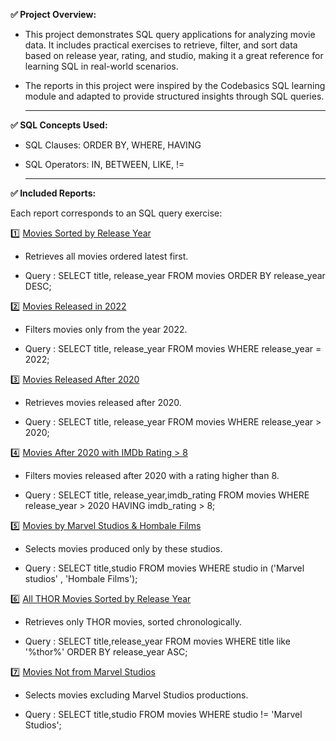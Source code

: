 **✅ Project Overview:**
 
-  This project demonstrates SQL query applications for analyzing movie data. It includes practical exercises to retrieve, filter, and sort data based on release year, rating, and studio, making it a great reference for learning SQL in real-world scenarios.
  
-  The reports in this project were inspired by the Codebasics SQL learning module and adapted to provide structured insights through SQL queries.

   ****

 
**✅ SQL Concepts Used:**

-  SQL Clauses: ORDER BY, WHERE, HAVING

-  SQL Operators: IN, BETWEEN, LIKE, !=


   ****
  
 
**✅ Included Reports:**  
   
  Each report corresponds to an SQL query exercise:
 
1️⃣ [Movies Sorted by Release Year](https://github.com/DataSagar/-Movie-Data-Analysis-with-SQL-Queries/blob/main/report_1.1.pdf)

-    Retrieves all movies ordered latest first.

-    Query : SELECT 
title, release_year
FROM movies
ORDER BY release_year DESC;



2️⃣ [Movies Released in 2022](https://github.com/DataSagar/-Movie-Data-Analysis-with-SQL-Queries/blob/main/report_2.1.pdf)

-    Filters movies only from the year 2022.

-    Query : SELECT 
title, release_year
FROM movies
WHERE release_year = 2022;



3️⃣ [Movies Released After 2020](https://github.com/DataSagar/-Movie-Data-Analysis-with-SQL-Queries/blob/main/report_3.1.pdf)

-    Retrieves movies released after 2020.

-    Query : SELECT 
title, release_year
FROM movies
WHERE release_year > 2020;



4️⃣ [Movies After 2020 with IMDb Rating > 8](https://github.com/DataSagar/-Movie-Data-Analysis-with-SQL-Queries/blob/main/report_4.1.pdf)

-    Filters movies released after 2020 with a rating higher than 8.

-    Query : SELECT 
title, release_year,imdb_rating
FROM movies
WHERE release_year > 2020
HAVING imdb_rating > 8;



5️⃣ [Movies by Marvel Studios & Hombale Films](https://github.com/DataSagar/-Movie-Data-Analysis-with-SQL-Queries/blob/main/report_5.1.pdf)

-    Selects movies produced only by these studios.

-    Query : SELECT 
title,studio
FROM movies
WHERE studio in ('Marvel studios' , 'Hombale Films');


6️⃣ [All THOR Movies Sorted by Release Year](https://github.com/DataSagar/-Movie-Data-Analysis-with-SQL-Queries/blob/main/report_6.1.pdf)

-    Retrieves only THOR movies, sorted chronologically.

-    Query : SELECT 
title,release_year
FROM movies
WHERE title like '%thor%'
ORDER BY release_year ASC;


7️⃣ [Movies Not from Marvel Studios](https://github.com/DataSagar/-Movie-Data-Analysis-with-SQL-Queries/blob/main/report_7.1.pdf)

-    Selects movies excluding Marvel Studios productions.

-    Query : SELECT 
title,studio
FROM movies
WHERE studio != 'Marvel Studios';



